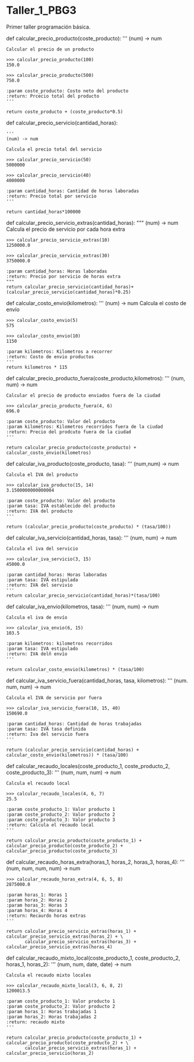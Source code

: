 # Taller_1_PBG3
Primer taller programación básica. 

def calcular_precio_producto(coste_producto):
    '''
    (num) -> num

    Calcular el precio de un producto

    >>> calcular_precio_producto(100)
    150.0

    >>> calcular_precio_producto(500)
    750.0

    :param coste_producto: Costo neto del producto
    :return: Prcecio total del producto
    '''

    return coste_producto + (coste_producto*0.5)

def calcular_precio_servicio(cantidad_horas):

    '''
    (num) -> num

    Calcula el precio total del servicio

    >>> calcular_precio_servicio(50)
    5000000

    >>> calcular_precio_servicio(40)
    4000000

    :param cantidad_horas: Cantidad de horas laboradas
    :return: Precio total por servicio
    '''

    return cantidad_horas*100000

def calcular_precio_servicio_extras(cantidad_horas):
    """
    (num) -> num
    Calcula el precio de servicio por cada hora extra

    >>> calcular_precio_servicio_extras(10)
    1250000.0

    >>> calcular_precio_servicio_extras(30)
    3750000.0

    :param cantidad_horas: Horas laboradas
    :return: Precio por servicio de horas extra
    """
    return calcular_precio_servicio(cantidad_horas)+(calcular_precio_servicio(cantidad_horas)*0.25)

def calcular_costo_envio(kilometros):
    '''
    (num) -> num
    Calcula el costo de envío

    >>> calcular_costo_envio(5)
    575

    >>> calcular_costo_envio(10)
    1150

    :param kilometros: Kilometros a recorrer
    :return: Costo de envio productos
    '''
    return kilometros * 115

def calcular_precio_producto_fuera(coste_producto,kilometros):
    '''
    (num, num) -> num

    Calcular el precio de producto enviados fuera de la ciudad

    >>> calcular_precio_producto_fuera(4, 6)
    696.0

    :param coste_producto: Valor del producto
    :param kilometros: Kilometros recorridos fuera de la ciudad
    :return: Precio del prodcuto fuera de la ciudad
    '''

    return calcular_precio_producto(coste_producto) +  calcular_costo_envio(kilometros)

def calcular_iva_producto(coste_producto, tasa):
    '''
    (num,num) -> num

    Calcula el IVA del producto

    >>> calcular_iva_producto(15, 14)
    3.1500000000000004

    :param coste_producto: Valor del producto
    :param tasa: IVA establecido del producto
    :return: IVA del producto
    '''

    return (calcular_precio_producto(coste_producto) * (tasa/100))

def calcular_iva_servicio(cantidad_horas, tasa):
    '''
    (num, num) -> num

    Calcula el iva del servicio

    >>> calcular_iva_servicio(3, 15)
    45000.0

    :param cantidad_horas: Horas laboradas
    :param tasa: IVA estipulada
    :return: IVA del servivio
    '''
    return calcular_precio_servicio(cantidad_horas)*(tasa/100)

def calcular_iva_envio(kilometros, tasa):
    '''
    (num, num) -> num

    Calcula el iva de envío

    >>> calcular_iva_envio(6, 15)
    103.5

    :param kilometros: kilometros recorridos
    :param tasa: IVA estipulado
    :return: IVA delñ envío
    '''

    return calcular_costo_envio(kilometros) * (tasa/100)

def calcular_iva_servicio_fuera(cantidad_horas, tasa, kilometros):
    '''
    (num. num, num) -> num

    Calcula el IVA de servicio por fuera

    >>> calcular_iva_servicio_fuera(10, 15, 40)
    150690.0

    :param cantidad_horas: Cantidad de horas trabajadas
    :param tasa: IVA tasa definida
    :return: Iva del servicio fuera
    '''

    return (calcular_precio_servicio(cantidad_horas) + calcular_costo_envio(kilometros)) * (tasa/100)

def calcular_recaudo_locales(coste_producto_1, coste_producto_2, coste_producto_3):
    '''
    (num, num, num) -> num

    Calcula el recaudo local

    >>> calcular_recaudo_locales(4, 6, 7)
    25.5

    :param coste_producto_1: Valor producto 1
    :param coste_producto_2: Valor producto 2
    :param coste_producto_3: Valor producto 3
    :return: Calcula el recaudo local
    '''

    return calcular_precio_producto(coste_producto_1) + calcular_precio_producto(coste_producto_2) + calcular_precio_producto(coste_producto_3)

def calcular_recaudo_horas_extra(horas_1, horas_2, horas_3, horas_4):
    '''
    (num, num, num, num) -> num

    >>> calcular_recaudo_horas_extra(4, 6, 5, 8)
    2875000.0

    :param horas_1: Horas 1
    :param horas_2: Horas 2
    :param horas_3: Horas 3
    :param horas_4: Horas 4
    :return: Recaurdo horas extras
    '''

    return calcular_precio_servicio_extras(horas_1) + calcular_precio_servicio_extras(horas_2) + \
           calcular_precio_servicio_extras(horas_3) + calcular_precio_servicio_extras(horas_4)

def calcular_recaudo_mixto_local(coste_producto_1, coste_producto_2, horas_1, horas_2):
    '''
    (num, num, date, date) -> num

    Calcula el recaudo mixto locales

    >>> calcular_recaudo_mixto_local(3, 6, 8, 2)
    1200013.5

    :param coste_producto_1: Valor producto 1
    :param coste_producto_2: Valor producto 2
    :param horas_1: Horas trabajadas 1
    :param horas_2: Horas trabajadas 2
    :return: recaudo mixto
    '''

    return calcular_precio_producto(coste_producto_1) + calcular_precio_producto(coste_producto_2) + \
           calcular_precio_servicio_extras(horas_1) + calcular_precio_servicio(horas_2)
